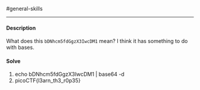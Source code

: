 #general-skills
<hr>

#### Description

What does this `bDNhcm5fdGgzX3IwcDM1` mean? I think it has something to do with bases.

#### Solve
1. echo bDNhcm5fdGgzX3IwcDM1 | base64 -d 
2. picoCTF{l3arn_th3_r0p35}